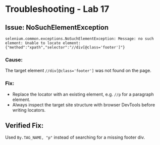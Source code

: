 # Troubleshooting - Lab 17

## Issue: NoSuchElementException
```
selenium.common.exceptions.NoSuchElementException: Message: no such element: Unable to locate element: {"method":"xpath","selector":"//div[@class='footer']"}
```
### Cause:
The target element `//div[@class='footer']` was not found on the page.

### Fix:
- Replace the locator with an existing element, e.g. `//p` for a paragraph element.
- Always inspect the target site structure with browser DevTools before writing locators.

## Verified Fix:
Used `By.TAG_NAME, "p"` instead of searching for a missing footer div.
